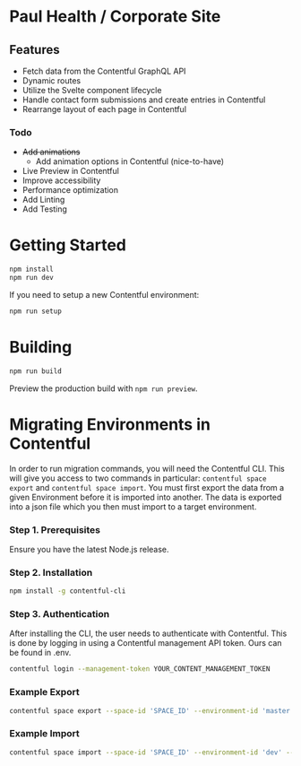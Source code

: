 # Paul Health / Corporate Site

## Features

- Fetch data from the Contentful GraphQL API
- Dynamic routes
- Utilize the Svelte component lifecycle
- Handle contact form submissions and create entries in Contentful
- Rearrange layout of each page in Contentful

### Todo

- ~~Add animations~~
  - Add animation options in Contentful (nice-to-have)
- Live Preview in Contentful
- Improve accessibility
- Performance optimization
- Add Linting
- Add Testing

# Getting Started

```bash
npm install
npm run dev
```

If you need to setup a new Contentful environment:
```bash
npm run setup
```

# Building
```bash
npm run build
```

Preview the production build with `npm run preview`. 

# Migrating Environments in Contentful
In order to run migration commands, you will need the Contentful CLI. This will give you access to two commands in particular: `contentful space export` and `contentful space import`. You must first export the data from a given Environment before it is imported into another. The data is exported into a json file which you then must import to a target environment.

### Step 1. Prerequisites

Ensure you have the latest Node.js release.

### Step 2. Installation
```bash
npm install -g contentful-cli
```

### Step 3. Authentication
After installing the CLI, the user needs to authenticate with Contentful. This is done by logging in using a Contentful management API token. Ours can be found in .env.
```bash
contentful login --management-token YOUR_CONTENT_MANAGEMENT_TOKEN
```

### Example Export

```bash
contentful space export --space-id 'SPACE_ID' --environment-id 'master' --management-token 'MANAGEMENT_TOKEN'
```

### Example Import

```bash
contentful space import --space-id 'SPACE_ID' --environment-id 'dev' --management-token 'MANAGEMENT_TOKEN' --content-file 'path_to_your_exported_file'
```
